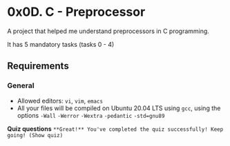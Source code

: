 # 0x0D. C - Preprocessor
A project that helped me understand preprocessors in C programming.

It has 5 mandatory tasks (tasks 0 - 4)

## Requirements
### General
* Allowed editors: `vi`, `vim`, `emacs`
* All your files will be compiled on Ubuntu 20.04 LTS using `gcc`, using the options `-Wall` `-Werror` `-Wextra` `-pedantic` `-std=gnu89`

**Quiz questions**
```**Great!** You've completed the quiz successfully! Keep going! (Show quiz)```
